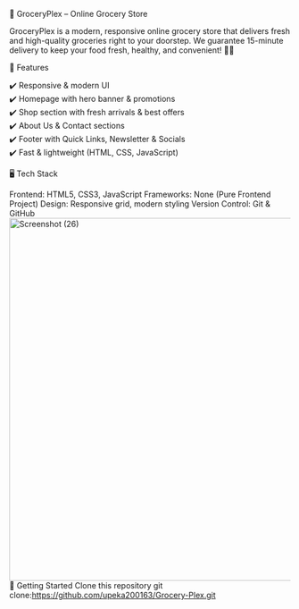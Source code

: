 🛒 GroceryPlex – Online Grocery Store

GroceryPlex is a modern, responsive online grocery store that delivers fresh and high-quality groceries right to your doorstep.
We guarantee 15-minute delivery to keep your food fresh, healthy, and convenient! 🚚💨

📌 Features

✔️ Responsive & modern UI<br>
✔️ Homepage with hero banner & promotions<br>
✔️ Shop section with fresh arrivals & best offers<br>
✔️ About Us & Contact sections<br>
✔️ Footer with Quick Links, Newsletter & Socials<br>
✔️ Fast & lightweight (HTML, CSS, JavaScript)

🖥️ Tech Stack

Frontend: HTML5, CSS3, JavaScript
Frameworks: None (Pure Frontend Project)
Design: Responsive grid, modern styling
Version Control: Git & GitHub
<img width="941" height="649" alt="Screenshot (26)" src="https://github.com/user-attachments/assets/9ac1764a-9dd7-428d-9897-33214a945c02" />
🚀 Getting Started
Clone this repository
git clone:https://github.com/upeka200163/Grocery-Plex.git
